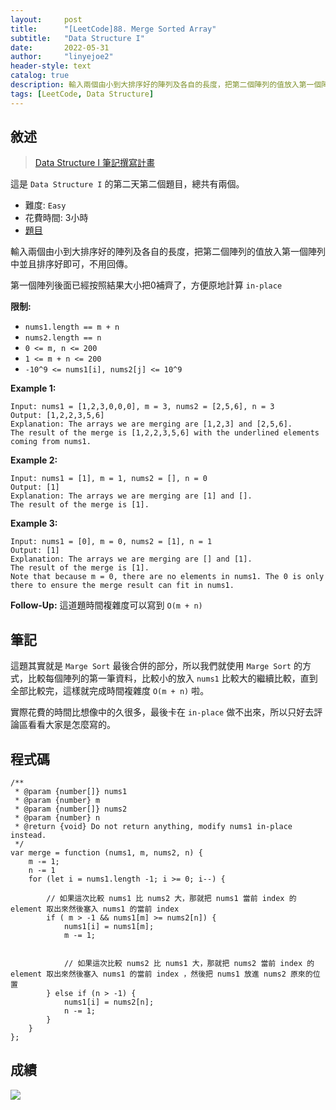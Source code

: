```yaml
---
layout:     post
title:      "[LeetCode]88. Merge Sorted Array"
subtitle:   "Data Structure I"
date:       2022-05-31
author:     "linyejoe2"
header-style: text
catalog: true
description: 輸入兩個由小到大排序好的陣列及各自的長度，把第二個陣列的值放入第一個陣列中並且排序好即可，不用回傳。
tags: [LeetCode, Data Structure]
---
```


## 敘述

>[Data Structure I 筆記撰寫計畫](https://linyejoe2.github.io/2022/05/30/leetcode/Data%20Structure/Data%20Structure%20I/Starting_write_Data_Structure_I_note/)

這是 `Data Structure I` 的第二天第二個題目，總共有兩個。

+ 難度: `Easy`
+ 花費時間: 3小時
+ [題目](https://leetcode.com/problems/merge-sorted-array/)

輸入兩個由小到大排序好的陣列及各自的長度，把第二個陣列的值放入第一個陣列中並且排序好即可，不用回傳。

第一個陣列後面已經按照結果大小把0補齊了，方便原地計算 `in-place`

**限制:**

-   `nums1.length == m + n`
-   `nums2.length == n`
-   `0 <= m, n <= 200`
-   `1 <= m + n <= 200`
-   `-10^9 <= nums1[i], nums2[j] <= 10^9`

**Example 1:**

```=
Input: nums1 = [1,2,3,0,0,0], m = 3, nums2 = [2,5,6], n = 3
Output: [1,2,2,3,5,6]
Explanation: The arrays we are merging are [1,2,3] and [2,5,6].
The result of the merge is [1,2,2,3,5,6] with the underlined elements coming from nums1.
```

**Example 2:**

```=
Input: nums1 = [1], m = 1, nums2 = [], n = 0
Output: [1]
Explanation: The arrays we are merging are [1] and [].
The result of the merge is [1].
```

**Example 3:**

```=
Input: nums1 = [0], m = 0, nums2 = [1], n = 1
Output: [1]
Explanation: The arrays we are merging are [] and [1].
The result of the merge is [1].
Note that because m = 0, there are no elements in nums1. The 0 is only there to ensure the merge result can fit in nums1.
```

**Follow-Up:** 這道題時間複雜度可以寫到 `O(m + n)`

## 筆記

這題其實就是 `Marge Sort` 最後合併的部分，所以我們就使用 `Marge Sort` 的方式，比較每個陣列的第一筆資料，比較小的放入 `nums1` 比較大的繼續比較，直到全部比較完，這樣就完成時間複雜度 `O(m + n)` 啦。

實際花費的時間比想像中的久很多，最後卡在 `in-place` 做不出來，所以只好去評論區看看大家是怎麼寫的。


## 程式碼

```js=
/**
 * @param {number[]} nums1
 * @param {number} m
 * @param {number[]} nums2
 * @param {number} n
 * @return {void} Do not return anything, modify nums1 in-place instead.
 */
var merge = function (nums1, m, nums2, n) {
    m -= 1;
    n -= 1
    for (let i = nums1.length -1; i >= 0; i--) {

        // 如果這次比較 nums1 比 nums2 大，那就把 nums1 當前 index 的 element 取出來然後塞入 nums1 的當前 index
        if ( m > -1 && nums1[m] >= nums2[n]) {
            nums1[i] = nums1[m];
            m -= 1;


            // 如果這次比較 nums2 比 nums1 大，那就把 nums2 當前 index 的 element 取出來然後塞入 nums1 的當前 index ，然後把 nums1 放進 nums2 原來的位置
        } else if (n > -1) {
            nums1[i] = nums2[n];
            n -= 1;
        }
    }
};
```

## 成績

![](https://i.imgur.com/iWPgv0k.png)

